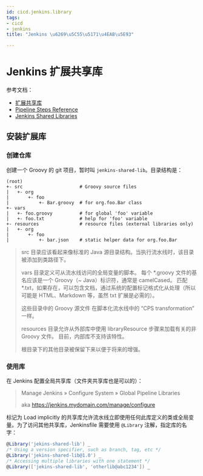 ```yaml
---
id: cicd.jenkins.library
tags:
- cicd
- jenkins
title: "Jenkins \u6269\u5C55\u5171\u4EAB\u5E93"

---
```

# Jenkins 扩展共享库
参考文档：

+ [扩展共享库](https://www.jenkins.io/zh/doc/book/pipeline/shared-libraries/)
+ [Pipeline Steps Reference](https://www.jenkins.io/doc/pipeline/steps/)
+ [Jenkins Shared Libraries](https://www.jianshu.com/p/a248dc7e80ea)

## 安装扩展库
### 创建仓库
创建一个 Groovy 的 git 项目，暂时叫 `jenkins-shared-lib`。目录结构是：

```plain
(root)
+- src                     # Groovy source files
|   +- org
|       +- foo
|           +- Bar.groovy  # for org.foo.Bar class
+- vars
|   +- foo.groovy          # for global 'foo' variable
|   +- foo.txt             # help for 'foo' variable
+- resources               # resource files (external libraries only)
|   +- org
|       +- foo
|           +- bar.json    # static helper data for org.foo.Bar
```

> src 目录应该看起来像标准的 Java 源目录结构。当执行流水线时，该目录被添加到类路径下。
>
> vars 目录定义可从流水线访问的全局变量的脚本。 每个 *.groovy 文件的基名应该是一个 Groovy（~ Java）标识符，通常是 camelCased。 匹配 *.txt，如果存在，可以包含文档，通过系统的配置标记格式化从处理（所以可能是 HTML、Markdown 等，虽然 txt 扩展是必需的）。
>
> 这些目录中的 Groovy 源文件 在脚本化流水线中的 “CPS transformation” 一样。
>
> resources 目录允许从外部库中使用 libraryResource 步骤来加载有关的非 Groovy 文件。 目前，内部库不支持该特性。
>
> 根目录下的其他目录被保留下来以便于将来的增强。
>

### 使用库
在 Jenkins 配置全局共享库（文件夹共享库也是可以的）：

> Manage Jenkins » Configure System » Global Pipeline Libraries
>
> aka https://jenkins.mydomain.com/manage/configure
>

标记为 Load implicitly 的共享库允许流水线立即使用任何此库定义的类或全局变量。为了访问其他共享库，Jenkinsfile 需要使用 `@Library` 注解，指定库的名字：

```groovy
@Library('jekins-shared-lib') _
/* Using a version specifier, such as branch, tag, etc */
@Library('jekins-shared-lib@1.0') _
/* Accessing multiple libraries with one statement */
@Library(['jekins-shared-lib', 'otherlib@abc1234']) _
```





